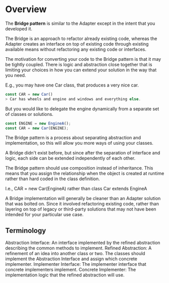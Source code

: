# Overview

The **Bridge pattern** is similar to the Adapter except in the intent that you developed it.

The Bridge is an approach to refactor already existing code, whereas the Adapter creates an interface on top of existing code through existing available means without refactoring any existing code or interfaces.

The motivation for converting your code to the Bridge pattern is that it may be tightly coupled. There is logic and abstraction close together that is limiting your choices in how you can extend your solution in the way that you need.

E.g., you may have one Car class, that produces a very nice car.

```js
const CAR = new Car()
> Car has wheels and engine and windows and everything else.
```

But you would like to delegate the engine dynamically from a separate set of classes or solutions.

```js
const ENGINE = new EngineA();
const CAR = new Car(ENGINE);
```

The Bridge pattern is a process about separating abstraction and implementation, so this will allow you more ways of using your classes.

A Bridge didn't exist before, but since after the separation of interface and logic, each side can be extended independently of each other.

The Bridge pattern should use composition instead of inheritance. This means that you assign the relationship when the object is created at runtime rather than hard coded in the class definition.

I.e., CAR = new Car(EngineA) rather than class Car extends EngineA

A Bridge implementation will generally be cleaner than an Adapter solution that was bolted on. Since it involved refactoring existing code, rather than layering on top of legacy or third-party solutions that may not have been intended for your particular use case.

## Terminology

Abstraction Interface: An interface implemented by the refined abstraction describing the common methods to implement.
Refined Abstraction: A refinement of an idea into another class or two. The classes should implement the Abstraction Interface and assign which concrete implementer.
Implementer Interface: The implementer interface that concrete implementers implement.
Concrete Implementer: The implementation logic that the refined abstraction will use.
